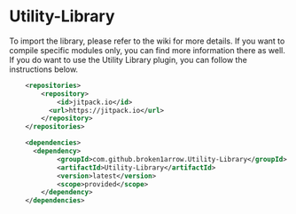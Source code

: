 # Utility-Library

To import the library, please refer to the wiki for more details. If you want to compile specific modules only, you can find more information there as well.
If you do want to use the Utility Library plugin, you can follow the instructions below.

```xml
    <repositories>
	    <repository>
	        <id>jitpack.io</id>
          <url>https://jitpack.io</url>
	    </repository>
    </repositories>

    <dependencies>
      <dependency>
            <groupId>com.github.broken1arrow.Utility-Library</groupId>
            <artifactId>Utility-Library</artifactId>
            <version>latest</version>
            <scope>provided</scope>
        </dependency> 
    </dependencies>
    
```
